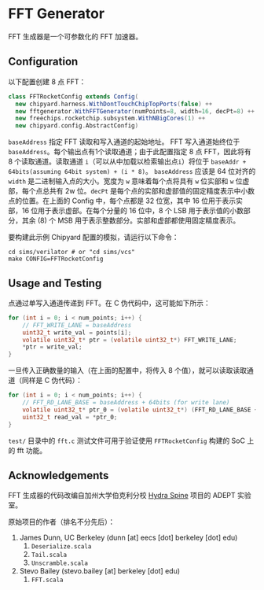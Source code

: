 # FFT Generator

FFT 生成器是一个可参数化的 FFT 加速器。

## Configuration

以下配置创建 8 点 FFT：

```Scala
class FFTRocketConfig extends Config(
  new chipyard.harness.WithDontTouchChipTopPorts(false) ++              // TODO: hack around dontTouch not working in SFC
  new fftgenerator.WithFFTGenerator(numPoints=8, width=16, decPt=8) ++ // add 8-point mmio fft at the default addr (0x2400) with 16bit fixed-point numbers.
  new freechips.rocketchip.subsystem.WithNBigCores(1) ++
  new chipyard.config.AbstractConfig)
```

`baseAddress` 指定 FFT 读取和写入通道的起始地址。 FFT 写入通道始终位于 `baseAddress`。每个输出点有1个读取通道；由于此配置指定 8 点 FFT，因此将有 8 个读取通道。读取通道 `i`（可以从中加载以检索输出点`i`）将位于 `baseAddr + 64bits(assuming 64bit system) + (i * 8)`。 `baseAddress` 应该是 64 位对齐的 `width` 是二进制输入点的大小。宽度为 `w` 意味着每个点将具有 `w` 位实部和 `w` 位虚部，每个点总共有 2w 位。`decPt` 是每个点的实部和虚部值的固定精度表示中小数点的位置。在上面的 Config 中，每个点都是 32 位宽，其中 16 位用于表示实部，16 位用于表示虚部。在每个分量的 16 位中，8 个 LSB 用于表示值的小数部分，其余 (8) 个 MSB 用于表示整数部分。实部和虚部都使用固定精度表示。

要构建此示例 Chipyard 配置的模拟，请运行以下命令：

```shell
cd sims/verilator # or "cd sims/vcs"
make CONFIG=FFTRocketConfig
```

## Usage and Testing

点通过单写入通道传递到 FFT。在 C 伪代码中，这可能如下所示：

```C
for (int i = 0; i < num_points; i++) {
    // FFT_WRITE_LANE = baseAddress
    uint32_t write_val = points[i];
    volatile uint32_t* ptr = (volatile uint32_t*) FFT_WRITE_LANE;
    *ptr = write_val;
}
```

一旦传入正确数量的输入（在上面的配置中，将传入 8 个值），就可以读取读取通道（同样是 C 伪代码）：

```C
for (int i = 0; i < num_points; i++) {
    // FFT_RD_LANE_BASE = baseAddress + 64bits (for write lane)
    volatile uint32_t* ptr_0 = (volatile uint32_t*) (FFT_RD_LANE_BASE + (i * 8));
    uint32_t read_val = *ptr_0;
}
```

`test/` 目录中的 `fft.c` 测试文件可用于验证使用 `FFTRocketConfig` 构建的 SoC 上的 fft 功能。

## Acknowledgements

FFT 生成器的代码改编自加州大学伯克利分校 [Hydra Spine](https://adept.eecs.berkeley.edu/projects/hydra-spine/) 项目的 ADEPT 实验室。

原始项目的作者（排名不分先后）：

1. James Dunn, UC Berkeley (dunn [at] eecs [dot] berkeley [dot] edu)
   1. `Deserialize.scala`
   2. `Tail.scala`
   3. `Unscramble.scala`
2. Stevo Bailey (stevo.bailey [at] berkeley [dot] edu)
   1. `FFT.scala`